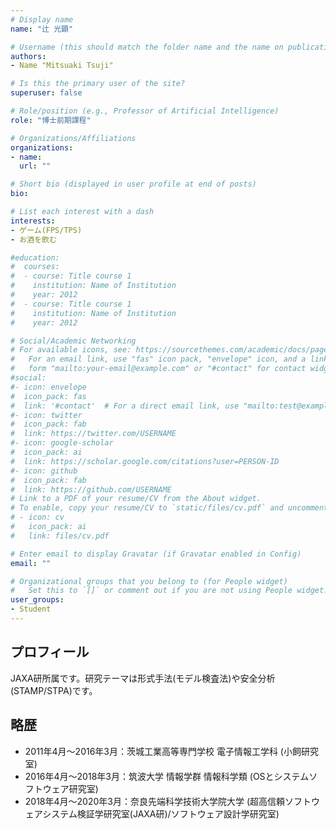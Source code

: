 ```yaml
---
# Display name
name: "辻 光顕"

# Username (this should match the folder name and the name on publications)
authors:
- Name "Mitsuaki Tsuji"

# Is this the primary user of the site?
superuser: false

# Role/position (e.g., Professor of Artificial Intelligence)
role: "博士前期課程"

# Organizations/Affiliations
organizations:
- name: 
  url: ""

# Short bio (displayed in user profile at end of posts)
bio: 

# List each interest with a dash
interests:
- ゲーム(FPS/TPS)
- お酒を飲む

#education:
#  courses:
#  - course: Title course 1
#    institution: Name of Institution
#    year: 2012
#  - course: Title course 1
#    institution: Name of Institution
#    year: 2012

# Social/Academic Networking
# For available icons, see: https://sourcethemes.com/academic/docs/page-builder/#icons
#   For an email link, use "fas" icon pack, "envelope" icon, and a link in the
#   form "mailto:your-email@example.com" or "#contact" for contact widget.
#social:
#- icon: envelope
#  icon_pack: fas
#  link: '#contact'  # For a direct email link, use "mailto:test@example.org".
#- icon: twitter
#  icon_pack: fab
#  link: https://twitter.com/USERNAME
#- icon: google-scholar
#  icon_pack: ai
#  link: https://scholar.google.com/citations?user=PERSON-ID
#- icon: github
#  icon_pack: fab
#  link: https://github.com/USERNAME
# Link to a PDF of your resume/CV from the About widget.
# To enable, copy your resume/CV to `static/files/cv.pdf` and uncomment the lines below.
# - icon: cv
#   icon_pack: ai
#   link: files/cv.pdf

# Enter email to display Gravatar (if Gravatar enabled in Config)
email: ""

# Organizational groups that you belong to (for People widget)
#   Set this to `[]` or comment out if you are not using People widget.
user_groups:
- Student
---
```


## プロフィール
JAXA研所属です。研究テーマは形式手法(モデル検査法)や安全分析(STAMP/STPA)です。

## 略歴
- 2011年4月〜2016年3月：茨城工業高等専門学校 電子情報工学科 (小飼研究室)
- 2016年4月〜2018年3月：筑波大学 情報学群 情報科学類 (OSとシステムソフトウェア研究室)
- 2018年4月〜2020年3月：奈良先端科学技術大学院大学 (超高信頼ソフトウェアシステム検証学研究室(JAXA研)/ソフトウェア設計学研究室)
